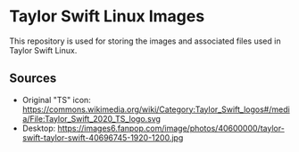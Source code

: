 # Taylor Swift Linux Images

This repository is used for storing the images and associated files used in Taylor Swift Linux.

## Sources
* Original "TS" icon: https://commons.wikimedia.org/wiki/Category:Taylor_Swift_logos#/media/File:Taylor_Swift_2020_TS_logo.svg
* Desktop: https://images6.fanpop.com/image/photos/40600000/taylor-swift-taylor-swift-40696745-1920-1200.jpg
